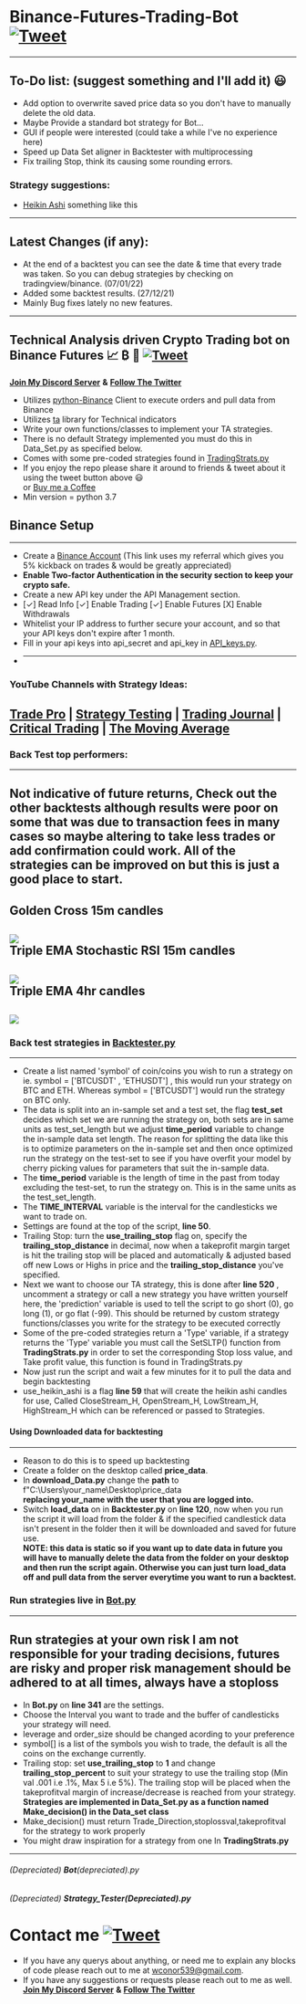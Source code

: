# Binance-Futures-Trading-Bot [![Tweet](https://img.shields.io/twitter/url/http/shields.io.svg?style=social)](https://twitter.com/intent/tweet?text=Check%20out%20this%20free%20Binance%20Trading%20Bot%20I%20found%20on%20Github%20&url=https://github.com/conor19w/Binance-Futures-Trading-Bot&hashtags=Trading,Bot,Trading_Bot,Cryptocurrency_Trading_Bot,Crypto,Bitcoin,Ethereum,Cryptocurrency,Binance,DOGE,dogecoin)
---
## To-Do list: (suggest something and I'll add it) 😃
* Add option to overwrite saved price data so you don't have to manually delete the old data.
* Maybe Provide a standard bot strategy for Bot...
* GUI if people were interested (could take a while I've no experience here)
* Speed up Data Set aligner in Backtester with multiprocessing
* Fix trailing Stop, think its causing some rounding errors.
### Strategy suggestions:
* [Heikin Ashi](https://www.youtube.com/watch?v=g3XV1hjCv_8) something like this
---
## Latest Changes (if any):
* At the end of a backtest you can see the date & time that every trade was taken. So you can debug strategies by checking on tradingview/binance. (07/01/22)
* Added some backtest results. (27/12/21)
* Mainly Bug fixes lately no new features.
---
## Technical Analysis driven Crypto Trading bot on Binance Futures 📈 ₿ 🚀 [![Tweet](https://img.shields.io/twitter/url/http/shields.io.svg?style=social)](https://twitter.com/intent/tweet?text=Check%20out%20this%20free%20Binance%20Trading%20Bot%20I%20found%20on%20Github%20&url=https://github.com/conor19w/Binance-Futures-Trading-Bot&hashtags=Trading,Bot,Trading_Bot,Cryptocurrency_Trading_Bot,Crypto,Bitcoin,Ethereum,Cryptocurrency,Binance,DOGE,dogecoin)
[__Join My Discord Server__](https://discord.gg/jBu6thyP66) __&__ [__Follow The Twitter__](https://twitter.com/futures_bot)
* Utilizes [python-Binance](https://python-binance.readthedocs.io/en/latest/) Client to execute orders and pull data from Binance
* Utilizes [ta](https://technical-analysis-library-in-python.readthedocs.io/en/latest/) library for Technical indicators
* Write your own functions/classes to implement your TA strategies.
* There is no default Strategy implemented you must do this in Data_Set.py as specified below.
* Comes with some pre-coded strategies found in [TradingStrats.py](https://github.com/conor19w/Binance-Futures-Trading-Bot/blob/main/TradingStrats.py)
* If you enjoy the repo please share it around to friends & tweet about it using the tweet button above 😃   
or [Buy me a Coffee](https://www.buymeacoffee.com/conor19w)
* Min version = python 3.7 
## Binance Setup
---
* Create a [Binance Account](https://accounts.binance.com/en/register?ref=BKR8BMMP) (This link uses my referral which gives you 5% kickback on trades & would be greatly appreciated)
* __Enable Two-factor Authentication in the security section to keep your crypto safe.__
* Create a new API key under the API Management section.
*  [✓] Read Info [✓] Enable Trading [✓] Enable Futures [X] Enable Withdrawals
* Whitelist your IP address to further secure your account, and so that your API keys don't expire after 1 month.
* Fill in your api keys into api_secret and api_key in [API_keys.py](https://github.com/conor19w/Binance-Futures-Trading-Bot/blob/main/API_keys.py).
* ---
### YouTube Channels with Strategy Ideas:
[__Trade Pro__](https://www.youtube.com/channel/UCrXjzUN6EtlyhaaAerbPfkQ) | [__Strategy Testing__](https://www.youtube.com/c/TradingStrategyTesting) | [__Trading Journal__](https://www.youtube.com/c/TradingJournal1) | [__Critical Trading__](https://www.youtube.com/c/CriticalTrading) | [__The Moving Average__](https://www.youtube.com/channel/UCYFQzaZyTUzY-Tiytyv3HhA)  
---
### __Back Test top performers:__
---
__Not indicative of future returns, Check out the other backtests although results were poor on some that was due to transaction fees in many cases so maybe altering to take less trades or add confirmation could work. All of the strategies can be improved on but this is just a good place to start.__  
---
__Golden Cross 15m candles__  
---
![](https://github.com/conor19w/Binance-Futures-Trading-Bot/blob/main/Backtest%20results%20of%202%20month%20period/goldenCross/15m%20candles%202%20months%20ago.png)  
__Triple EMA Stochastic RSI 15m candles__
---
![](https://github.com/conor19w/Binance-Futures-Trading-Bot/blob/main/Backtest%20results%20of%202%20month%20period/tripleEMAStochasticRSIATR/15m%20candles%202%20months%20ago.png)  
__Triple EMA 4hr candles__
---
![](https://github.com/conor19w/Binance-Futures-Trading-Bot/blob/main/Backtest%20results%20of%202%20month%20period/tripleEMA/4hr%20candles%202%20months%20ago.png)
---
### Back test strategies in [Backtester.py](https://github.com/conor19w/Binance-Futures-Trading-Bot/blob/main/Backtester.py)
---
* Create a list named 'symbol' of coin/coins you wish to run a strategy on ie. symbol = ['BTCUSDT' , 'ETHUSDT'] , this would run your strategy on BTC and ETH.
Whereas symbol = ['BTCUSDT'] would run the strategy on BTC only.
* The data is split into an in-sample set and a test set, the flag __test_set__ decides which set we are running the strategy on, both sets are in same units as test_set_length but we adjust __time_period__ variable to change the in-sample data set length. The reason for splitting the data like this is to optimize parameters on the in-sample set and then once optimized run the strategy on the test-set to see if you have overfit your model by cherry picking values for parameters that suit the in-sample data.
* The __time_period__ variable is the length of time in the past from today excluding the test-set, to run the strategy on. This is in the same units as the test_set_length.
* The __TIME_INTERVAL__ variable is the interval for the candlesticks we want to trade on.
* Settings are found at the top of the script, __line 50__.
* Trailing Stop: turn the __use_trailing_stop__ flag on, specify the __trailing_stop_distance__ in decimal, now when a takeprofit margin target is hit the trailing stop will be placed and automatically & adjusted based off new Lows or Highs in price and the __trailing_stop_distance__ you've specified.
* Next we want to choose our TA strategy, this is done after __line 520__ , uncomment a strategy or call a new strategy you have written yourself here, the 'prediction' variable is used to tell the script to go short (0), go long (1), or go flat (-99). This should be returned by custom strategy functions/classes you write for the strategy to be executed correctly
* Some of the pre-coded strategies return a 'Type' variable, if a strategy returns the 'Type' variable you must call the SetSLTP() function from __TradingStrats.py__ in order to set the corresponding Stop loss value, and Take profit value, this function is found in TradingStrats.py
* Now just run the script and wait a few minutes for it to pull the data and begin backtesting
* use_heikin_ashi is a flag __line 59__ that will create the heikin ashi candles for use, Called CloseStream_H, OpenStream_H, LowStream_H, HighStream_H which can be referenced or passed to Strategies.

#### Using Downloaded data for backtesting
---
* Reason to do this is to speed up backtesting 
* Create a folder on the desktop called __price_data__.
*  In __download_Data.py__ change the __path__ to f"C:\\Users\\your_name\\Desktop\\price_data  
__replacing your_name with the user that you are logged into.__
* Switch __load_data__ on in __Backtester.py__ on __line 120__, now when you run the script it will load from the folder & if the specified candlestick data isn't present in the folder then it will be downloaded and saved for future use.  
__NOTE: this data is static so if you want up to date data in future you will have to manually delete the data from the folder on your desktop and then run the script again.
Otherwise you can just turn load_data off and pull data from the server everytime you want to run a backtest.__

### Run strategies live in [Bot.py](https://github.com/conor19w/Binance-Futures-Trading-Bot/blob/main/Bot.py)
---
__Run strategies at your own risk I am not responsible for your trading decisions, futures are risky and proper risk management should be adhered to at all times, always have a stoploss__
---
* In __Bot.py__ on __line 341__ are the settings.
* Choose the Interval you want to trade and the buffer of candlesticks your strategy will need.
* leverage and order_size should be changed acording to your preference
* symbol[] is a list of the symbols you wish to trade, the default is all the coins on the exchange currently.
* Trailing stop: set __use_trailing_stop__ to __1__ and change __trailing_stop_percent__ to suit your strategy to use the trailing stop (Min val .001 i.e .1%, Max 5 i.e 5%). The trailing stop will be placed when the takeprofitval margin of increase/decrease is reached from your strategy.  
__Strategies are implemented in Data_Set.py as a function named Make_decision() in the Data_set class__
* Make_decision() must return Trade_Direction,stoplossval,takeprofitval for the strategy to work properly
* You might draw inspiration for a strategy from one In __TradingStrats.py__
---
###### (Depreciated) __Bot__(depreciated).py
###### (Depreciated) __Strategy_Tester(Depreciated).py__
# Contact me [![Tweet](https://img.shields.io/twitter/url/http/shields.io.svg?style=social)](https://twitter.com/intent/tweet?text=Check%20out%20this%20free%20Binance%20Trading%20Bot%20I%20found%20on%20Github%20&url=https://github.com/conor19w/Binance-Futures-Trading-Bot&hashtags=Trading,Bot,Trading_Bot,Cryptocurrency_Trading_Bot,Crypto,Bitcoin,Ethereum,Cryptocurrency,Binance,DOGE,dogecoin)
* If you have any querys about anything, or need me to explain any blocks of code please reach out to me at wconor539@gmail.com.
* If you have any suggestions or requests please reach out to me as well.  
[__Join My Discord Server__](https://discord.gg/jBu6thyP66) __&__ [__Follow The Twitter__](https://twitter.com/futures_bot)
